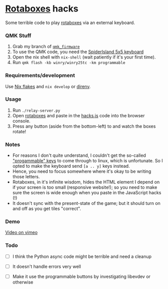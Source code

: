 # [Rotaboxes](https://rotaboxes.com/) hacks

Some terrible code to play [rotaboxes](https://rotaboxes.com/) via an external keyboard.


### QMK Stuff

1. Grab my branch of [`qmk_firmware`](https://github.com/silky/qmk_firmware/tree/rotaboxes-hacks)
1. To use the QMK code, you need the [SpiderIsland 5x5
   keyboard](https://www.aliexpress.com/item/1005002669909038.html)
1. Open the nix shell with `nix-shell` (wait patiently if it's your first
   time).
1. Run `qmk flash -kb winry/winry25tc -km programmable`


### Requirements/development

Use [Nix flakes](https://nixos.wiki/wiki/Flakes) and `nix develop` or
[direnv](https://github.com/nix-community/nix-direnv).


### Usage

1. Run `./relay-server.py`
1. Open [rotaboxes](https://rotaboxes.com/) and paste in the
   [hacks.js](./hacks.js) code into the browser console.
1. Press any button (aside from the bottom-left) to and watch the boxes
   rotate!


### Notes

- For reasons I don't quite understand, I couldn't get the so-called
["progammable"
keys](https://github.com/qmk/qmk_firmware/blob/master/docs/keycodes.md#programmable-button-support-idprogrammable-button) to come through to linux, which is unfortunate. So I opted to make the keyboard send `[a .. y]` keys instead.
- Hence, you need to focus somewhere where it's okay to be writing those
letters.
- Rotaboxes, in it's infinite wisdom, hides the HTML element I depend on if
your screen is too small (responsive website!); so you need to make sure the
screen is wide enough when you paste in the JavaScript hacks (!)
- It doesn't sync with the present-state of the game; but it should turn on
and off as you get tiles "correct".


### Demo

[Video on vimeo](https://vimeo.com/860187767?share=copy)



### Todo

- [ ] I think the Python async code might be terrible and need a cleanup
- [ ] It doesn't handle errors very well
- [ ] Make it use the programmable buttons by investigating libevdev or otherwise



